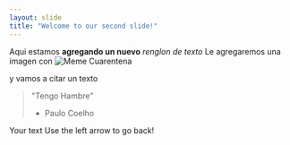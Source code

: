 ```yaml
---
layout: slide
title: "Welcome to our second slide!"
---
```


Aqui estamos **agregando un nuevo** _renglon de texto_
Le agregaremos una imagen con ![Meme Cuarentena](https://www.google.com/imgres?imgurl=https%3A%2F%2Fwww.eluniversal.com.mx%2Fsites%2Fdefault%2Ffiles%2F2020%2F04%2F16%2Fland.jpg&imgrefurl=https%3A%2F%2Fwww.eluniversal.com.mx%2Fnacion%2Fcoronavirus-extienden-la-cuarentena-y-los-memes-toman-las-redes-sociales&tbnid=OzlletkZh_0BpM&vet=12ahUKEwic9Lem3tDrAhVCI1kKHWtOCVIQMygEegUIARCVAQ..i&docid=GsHeHjBIb4qaHM&w=1201&h=740&q=memes%20de%20la%20cuarentena&client=opera&ved=2ahUKEwic9Lem3tDrAhVCI1kKHWtOCVIQMygEegUIARCVAQ)

y vamos a citar un texto

> "Tengo Hambre"
>
> -   Paulo Coelho

Your text
Use the left arrow to go back!
